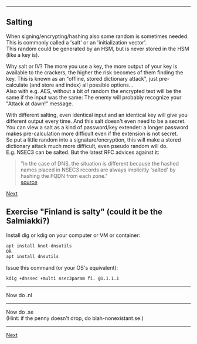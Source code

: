 ---------------------
## Salting
When signing/encrypting/hashing also some random is sometimes needed. This
is commonly called a 'salt' or an 'initialization vector'.\
This random could be generated by an HSM, but is never stored in the
HSM (like a key is).

Why salt or IV? The more you use a key, the more output of your key is
available to the crackers, the higher the risk becomes of them finding
the key. This is known as an "offline, stored dictionary attack", just
pre-calculate (and store and index) all possible options...\
Also with e.g. AES, without a bit of random the encrypted text will be 
the same if the input was the same: 
The enemy will probably recognize your "Attack at dawn!" message.

With different salting, even identical input and an identical key will
give you different output every time. And this salt doesn't even need to be a secret.\
You can view a salt as a kind of password/key extender: a longer password
makes pre-calculation more difficult even if the extension is not secret.\
So put a little random into a signature/encryption, this will make a
stored dictionary attack much more difficult, even pseudo random will
do.\
E.g. NSEC3 can be salted. But the latest RFC advices against it:
> "In the case of DNS, the situation is different because the hashed
> names placed in NSEC3 records are always implicitly 'salted' by
> hashing the FQDN from each zone."\
[source](https://datatracker.ietf.org/doc/html/rfc9276#name-salt)

[Next](https://github.com/niek-sidn/hsm_workshop/blob/main/Slide08.md)

## Exercise "Finland is salty" (could it be the Salmiakki?)
Install dig or kdig on your computer or VM or container:
```bash
apt install knot-dnsutils
OR
apt install dnsutils
```
Issue this command (or your OS's equivalent):
```bash
kdig +dnssec +multi nsec3param fi. @1.1.1.1
```

----------------------
Now do .nl

--------------------
Now do .se\
(Hint: if the penny doesn't drop, do blah-nonexistant.se.)

------------------------
[Next](https://github.com/niek-sidn/hsm_workshop/blob/main/Slide08.md)
